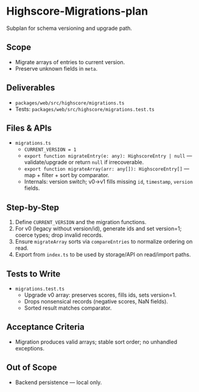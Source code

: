 # Highscore-Migrations-plan

Subplan for schema versioning and upgrade path.

## Scope

- Migrate arrays of entries to current version.
- Preserve unknown fields in `meta`.

## Deliverables

- `packages/web/src/highscore/migrations.ts`
- Tests: `packages/web/src/highscore/migrations.test.ts`

## Files & APIs

- `migrations.ts`
  - `CURRENT_VERSION = 1`
  - `export function migrateEntry(e: any): HighscoreEntry | null` — validate/upgrade or return `null` if irrecoverable.
  - `export function migrateArray(arr: any[]): HighscoreEntry[]` — map + filter + sort by comparator.
  - Internals: version switch; v0→v1 fills missing `id`, `timestamp`, `version` fields.

## Step-by-Step

1. Define `CURRENT_VERSION` and the migration functions.
2. For v0 (legacy without version/id), generate ids and set version=1; coerce types; drop invalid records.
3. Ensure `migrateArray` sorts via `compareEntries` to normalize ordering on read.
4. Export from `index.ts` to be used by storage/API on read/import paths.

## Tests to Write

- `migrations.test.ts`
  - Upgrade v0 array: preserves scores, fills ids, sets version=1.
  - Drops nonsensical records (negative scores, NaN fields).
  - Sorted result matches comparator.

## Acceptance Criteria

- Migration produces valid arrays; stable sort order; no unhandled exceptions.

## Out of Scope

- Backend persistence — local only.

